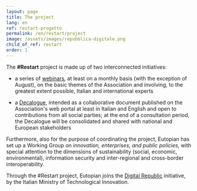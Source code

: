 ```yaml
---
layout: page
title: The project
lang: en
ref: restart-progetto
permalink: /en/restart/project
image: /assets/images/repubblica-digitale.png
child_of_ref: restart
order: 1
---
```


The **#Restart** project is made up of two interconnected initiatives:

* a series of [webinars](/en/restart/webinars), at least on a monthly basis (with the exception of August), on the basic themes of the Association and involving, to the greatest extent possible, Italian and international experts

* a [Decalogue](/en/restart/decalogue), intended as a collaborative document published on the Association's web portal at least in Italian and English and open to contributions from all social parties; at the end of a consultation period, the Decalogue will be consolidated and shared with national and European stakeholders

Furthermore, also for the purpose of coordinating the project, Eutopian has set up a Working Group on *innovation, enterprises, and public policies*, with special attention to the dimensions of sustainability (social, economic, environmental), information security and inter-regional and cross-border interoperability.

Through the #Restart project, Eutopian joins the [Digital Republic](https://innovazione.gov.it/it/repubblica-digitale/) initiative, by the Italian Ministry of Technological Innovation.
